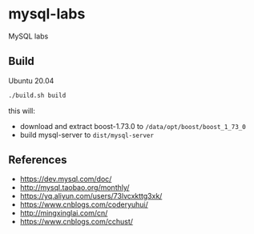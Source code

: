 # mysql-labs

MySQL labs

## Build

Ubuntu 20.04

``` bash
./build.sh build
```

this will:

* download and extract boost-1.73.0 to `/data/opt/boost/boost_1_73_0`
* build mysql-server to `dist/mysql-server`

## References

* <https://dev.mysql.com/doc/>
* <http://mysql.taobao.org/monthly/>
* <https://yq.aliyun.com/users/73lvcxkttg3xk/>
* <https://www.cnblogs.com/coderyuhui/>
* <http://mingxinglai.com/cn/>
* <https://www.cnblogs.com/cchust/>
